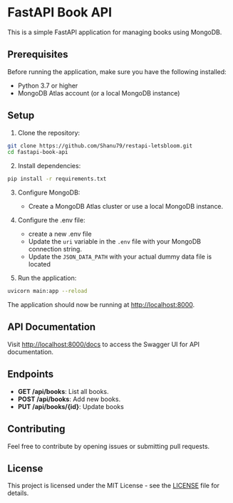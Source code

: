 # FastAPI Book API

This is a simple FastAPI application for managing books using MongoDB.

## Prerequisites

Before running the application, make sure you have the following installed:

- Python 3.7 or higher
- MongoDB Atlas account (or a local MongoDB instance)

## Setup

1. Clone the repository:

```bash
git clone https://github.com/Shanu79/restapi-letsbloom.git
cd fastapi-book-api
```

2. Install dependencies:

```bash
pip install -r requirements.txt
```

3. Configure MongoDB:

   - Create a MongoDB Atlas cluster or use a local MongoDB instance.
  
5. Configure the .env file:
   - create a new .env file
   - Update the `uri` variable in the `.env` file with your MongoDB connection string.
   - Update the `JSON_DATA_PATH` with your actual dummy data file is located
6. Run the application:

```bash
uvicorn main:app --reload
```

The application should now be running at [http://localhost:8000](http://localhost:8000).

## API Documentation

Visit [http://localhost:8000/docs](http://localhost:8000/docs) to access the Swagger UI for API documentation.

## Endpoints

- **GET /api/books**: List all books.
- **POST /api/books**: Add new books.
- **PUT /api/books/{id}**: Update books

## Contributing

Feel free to contribute by opening issues or submitting pull requests.

## License

This project is licensed under the MIT License - see the [LICENSE](LICENSE) file for details.
